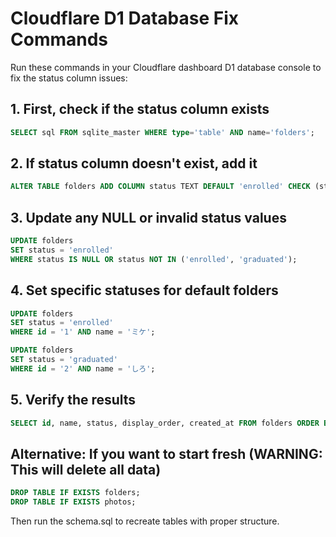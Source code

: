 # Cloudflare D1 Database Fix Commands

Run these commands in your Cloudflare dashboard D1 database console to fix the status column issues:

## 1. First, check if the status column exists
```sql
SELECT sql FROM sqlite_master WHERE type='table' AND name='folders';
```

## 2. If status column doesn't exist, add it
```sql
ALTER TABLE folders ADD COLUMN status TEXT DEFAULT 'enrolled' CHECK (status IN ('enrolled', 'graduated'));
```

## 3. Update any NULL or invalid status values
```sql
UPDATE folders 
SET status = 'enrolled' 
WHERE status IS NULL OR status NOT IN ('enrolled', 'graduated');
```

## 4. Set specific statuses for default folders
```sql
UPDATE folders 
SET status = 'enrolled' 
WHERE id = '1' AND name = 'ミケ';

UPDATE folders 
SET status = 'graduated' 
WHERE id = '2' AND name = 'しろ';
```

## 5. Verify the results
```sql
SELECT id, name, status, display_order, created_at FROM folders ORDER BY display_order;
```

## Alternative: If you want to start fresh (WARNING: This will delete all data)
```sql
DROP TABLE IF EXISTS folders;
DROP TABLE IF EXISTS photos;
```

Then run the schema.sql to recreate tables with proper structure.